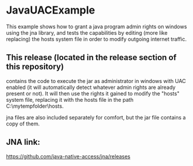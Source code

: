 # JavaUACExample
This example shows how to grant a java program admin rights on windows using the jna library, and tests the capabilities by editing (more like replacing) the hosts system file in order to modify outgoing internet traffic.

## This release  (located in the release section of this repository) 
contains the code to execute the jar as administrator in windows with UAC enabled (it will automatically detect whatever admin rights are already present or not). It will then use the rights it gained to modify the "hosts" system file, replacing it with the hosts file in the path C:\mytempfolder\hosts.

jna files are also included separately for comfort, but the jar file contains a copy of them.

## JNA link:
https://github.com/java-native-access/jna/releases
